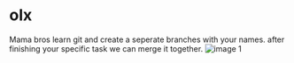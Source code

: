 # olx
Mama bros learn git and create a seperate branches with your names. after finishing your specific task we can merge it together.
![image 1](https://user-images.githubusercontent.com/83687589/177178905-f2e23f43-f007-4310-934e-909ecbe9b188.png)

